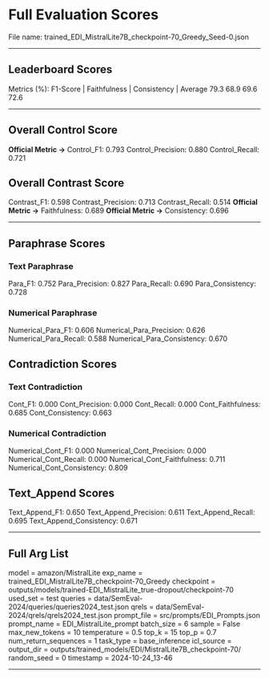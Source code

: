 # Full Evaluation Scores

File name: trained_EDI_MistralLite7B_checkpoint-70_Greedy_Seed-0.json


---

## Leaderboard Scores

Metrics (%): F1-Score | Faithfulness | Consistency | Average
                79.3        68.9          69.6        72.6

---

## Overall Control Score

**Official Metric ->** Control_F1: 0.793
Control_Precision: 0.880
Control_Recall: 0.721

## Overall Contrast Score

Contrast_F1: 0.598
Contrast_Precision: 0.713
Contrast_Recall: 0.514
**Official Metric ->** Faithfulness: 0.689
**Official Metric ->** Consistency: 0.696

---


## Paraphrase Scores


### Text Paraphrase

Para_F1: 0.752
Para_Precision: 0.827
Para_Recall: 0.690
Para_Consistency: 0.728


### Numerical Paraphrase

Numerical_Para_F1: 0.606
Numerical_Para_Precision: 0.626
Numerical_Para_Recall: 0.588
Numerical_Para_Consistency: 0.670


## Contradiction Scores


### Text Contradiction

Cont_F1: 0.000
Cont_Precision: 0.000
Cont_Recall: 0.000
Cont_Faithfulness: 0.685
Cont_Consistency: 0.663


### Numerical Contradiction

Numerical_Cont_F1: 0.000
Numerical_Cont_Precision: 0.000
Numerical_Cont_Recall: 0.000
Numerical_Cont_Faithfulness: 0.711
Numerical_Cont_Consistency: 0.809


## Text_Append Scores

Text_Append_F1: 0.650
Text_Append_Precision: 0.611
Text_Append_Recall: 0.695
Text_Append_Consistency: 0.671

---

## Full Arg List

model = amazon/MistralLite
exp_name = trained_EDI_MistralLite7B_checkpoint-70_Greedy
checkpoint = outputs/models/trained-EDI_MistralLite_true-dropout/checkpoint-70
used_set = test
queries = data/SemEval-2024/queries/queries2024_test.json
qrels = data/SemEval-2024/qrels/qrels2024_test.json
prompt_file = src/prompts/EDI_Prompts.json
prompt_name = EDI_MistralLite_prompt
batch_size = 6
sample = False
max_new_tokens = 10
temperature = 0.5
top_k = 15
top_p = 0.7
num_return_sequences = 1
task_type = base_inference
icl_source = 
output_dir = outputs/trained_models/EDI/MistralLite7B_checkpoint-70/
random_seed = 0
timestamp = 2024-10-24_13-46

---

